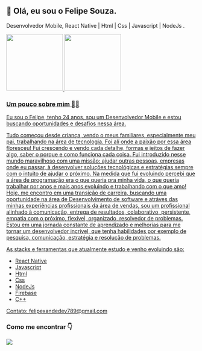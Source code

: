  <h2>👋 Olá, eu sou o Felipe Souza.</h2>
<p>Desenvolvedor Mobile, React Native | Html | Css | Javascript | NodeJs .</p>

<div>
  <a href="https://github.com/felipesouzaadev">
  <img height="150em" src="https://github-readme-stats.vercel.app/api?username=felipesouzaadev&show_icons=true&theme=vue-dark&include_all_commits=true&count_private=true"/>
  <img height="150em" src="https://github-readme-stats.vercel.app/api/top-langs/?username=felipesouzaadev&layout=compact&langs_count=7&theme=vue-dark"/>
</div>

<h3>Um pouco sobre mim 👨‍💻</h3>
<p>Eu sou o Felipe, tenho 24 anos, sou um Desenvolvedor Mobile e estou buscando oportunidades e desafios nessa área.

Tudo começou desde criança, vendo o meus familiares, especialmente meu pai, trabalhando na área de tecnologia. Foi alí onde a paixão por essa área floresceu! Fui crescendo e vendo cada detalhe, formas e jeitos de fazer algo, saber o porque e como funciona cada coisa. Fui introduzido nesse mundo maravilhoso com uma missão: ajudar outras pessoas, empresas onde eu passar, à desenvolver soluções tecnológicas e estratégias sempre com o intuito de ajudar o próximo. Na medida que fui evoluindo percebi que a área de programação era o que queria pra minha vida, o que queria trabalhar por anos e mais anos evoluindo e trabalhando com o que amo! Hoje, me encontro em uma transição de carreira, buscando uma oportunidade na área de Desenvolvimento de software e atráves das minhas experiências profissionais da área de vendas, sou um profissional alinhado à comunicação, entrega de resultados, colaborativo, persistente, empatia com o próximo, flexível, organizado, resolvedor de problemas. Estou em uma jornada constante de aprendizado e melhorias para me tornar um desenvolvedor incrível, que tenha habilidades por exemplo de pesquisa, comunicação, estratégia e resolução de problemas.

As stacks e ferramentas que atualmente estudo e venho evoluindo são:

- React Native
- Javascript
- Html
- Css
- NodeJs
- Firebase
- C++


Contato: felipexandedev789@gmail.com</p>

<h3>Como me encontrar 👇</h3>
 <a href="https://www.linkedin.com/in/felipexandedev/" target="_blank"><img src="https://img.shields.io/badge/-LinkedIn-%230077B5?style=for-the-badge&logo=linkedin&logoColor=white" target="_blank"></a> 

<!---
felipesouzaadev/felipesouzaadev is a ✨ special ✨ repository because its `README.md` (this file) appears on your GitHub profile.
You can click the Preview link to take a look at your changes.
--->
